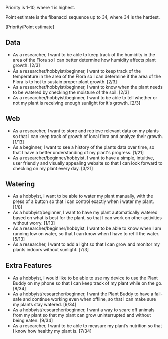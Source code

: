 Priority is 1-10, where 1 is highest.

Point estimate is the fibanacci sequence up to 34, where 34 is the hardest.

[Priority/Point estimate]

## Data

- As a researcher, I want to be able to keep track of the humidity in the area of the Flora so I can better determine how humidity affects plant growth. [2/3]
- As a researcher/hobbyist/beginner, I want to keep track of the temperature in the area of the Flora so I can determine if the area of the Flora is to hot to sustain proper plant growth. [2/3]
- As a researcher/hobbyist/beginner, I want to know when the plant needs to be watered by checking the moisture of the soil. [2/3]
- As a researcher/hobbyist/beginner, I want to be able to tell whether or not my plant is receiving enough sunlight for it's growth. [2/3]

## Web
- As a researcher, I want to store and retrieve relevant data on my plants so that I can keep track of growth of local flora and analyze their growth. [1/13]
- As a beginner, I want to see a history of the plants data over time, so that I have a better understanding of my plant's progress. [1/21]
- As a researcher/beginner/hobbyist, I want to have a simple, intuitive, user friendly and visually appealing website so that I can look forward to checking on my plant every day. [3/21]

## Watering
- As a hobbyist, I want to be able to water my plant manually, with the press of a button so that i can control exactly when i water my plant. [1/8]
- As a hobbyist/beginner, I want to have my plant automatically watered based on what is best for the plant, so that I can work on other activities without worry. [1/13]
- As a researcher/beginner/hobbyist, I want to be able to know when I am running low on water, so that I can know when I have to refill the water. [5/13]
- As a researcher, I want to add a light so that I can grow and monitor my plants indoors without sunlight. [7/3]
	

## Extra Features
- As a hobbyist, I would like to be able to use my device to use the Plant Buddy on my phone so that I can keep track of my plant while on the go. [8/34]
- As a hobbyist/researcher/beginner, I want the Plant Buddy to have a fail-safe and continue working even when offline, so that I can make sure my plants stay watered. [9/34]
- As a hobbyist/researcher/beginner, I want a way to scare off animals from my plant so that my plant can grow uninterrupted and without being eaten. [9/34]
- As a researcher, I want to be able to measure my plant’s nutrition so that I know how healthy my plant is. [7/34]
